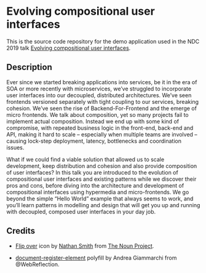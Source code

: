 # Evolving compositional user interfaces

This is the source code repository for the demo application used in the
NDC 2019 talk [Evolving compositional user interfaces][1].

## Description

Ever since we started breaking applications into services, be it in the
era of SOA or more recently with microservices, we’ve struggled to incorporate
user interfaces into our decoupled, distributed architectures. We’ve seen
frontends versioned separately with tight coupling to our services, breaking
cohesion. We’ve seen the rise of Backend-For-Frontend and the emerge of micro
frontends. We talk about composition, yet so many projects fail to implement
actual composition. Instead we end up with some kind of compromise, with
repeated business logic in the front-end, back-end and API, making it hard to
scale – especially when multiple teams are involved – causing lock-step
deployment, latency, bottlenecks and coordination issues.

What if we could find a viable solution that allowed us to scale development,
keep distribution and cohesion and also provide composition of user interfaces?
In this talk you are introduced to the evolution of compositional user
interfaces and existing patterns while we discover their pros and cons, before
diving into the architecture and development of compositional interfaces using
hypermedia and micro-frontends. We go beyond the simple “Hello World” example
that always seems to work, and you’ll learn patterns in modelling and design
that will get you up and running with decoupled, composed user interfaces in
your day job.

## Credits

- [Flip over][2] icon by [Nathan Smith][3] from [The Noun Project][4].
- [document-register-element][5] polyfill by Andrea Giammarchi from @WebReflection.

  [1]: https://ndcoslo.com/talk/evolving-compositional-user-interfaces/
  [2]: https://thenounproject.com/term/flip-over/267318/
  [3]: https://thenounproject.com/NathansMind/
  [4]: https://thenounproject.com/
  [5]: https://github.com/WebReflection/document-register-element

